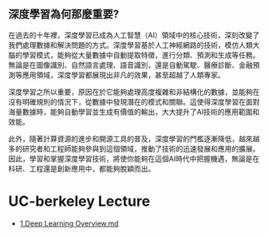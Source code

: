 

## 深度學習為何那麼重要?
在過去的十年裡，深度學習已成為人工智慧（AI）領域中的核心技術，深刻改變了我們處理數據和解決問題的方式。深度學習基於人工神經網路的技術，模仿人類大腦的學習模式，能夠從大量數據中自動提取特徵，進行分類、預測和生成等任務。無論是在圖像識別、自然語言處理、語音識別，還是自動駕駛、醫療診斷、金融預測等應用領域，深度學習都展現出非凡的效果，甚至超越了人類專家。

深度學習之所以重要，原因在於它能夠處理高度複雜和非結構化的數據，並能夠在沒有明確規則的情況下，從數據中發現潛在的模式和關聯。這使得深度學習在面對海量數據時，能夠自動學習並生成有價值的輸出，大大提升了AI技術的應用範圍和效能。

此外，隨著計算資源的進步和開源工具的普及，深度學習的門檻逐漸降低，越來越多的研究者和工程師能夠參與到這個領域，推動了技術的迅速發展和應用的擴展。因此，學習和掌握深度學習技術，將使你能夠在這個AI時代中把握機遇，無論是在科研、工程還是創新應用中，都能夠脫穎而出。






# UC-berkeley Lecture
- [1.Deep Learning Overview.md]()